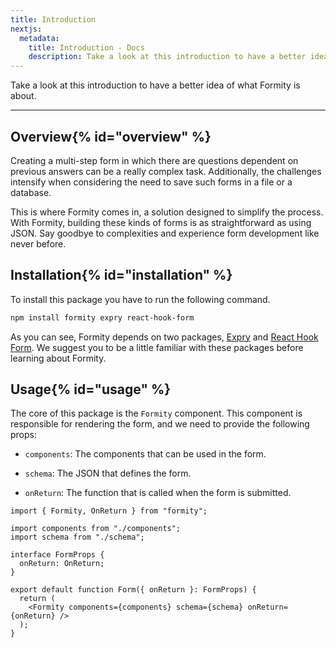 ```yaml
---
title: Introduction
nextjs:
  metadata:
    title: Introduction - Docs
    description: Take a look at this introduction to have a better idea of what Formity is about.
---
```


Take a look at this introduction to have a better idea of what Formity is about.

---

## Overview{% id="overview" %}

Creating a multi-step form in which there are questions dependent on previous answers can be a really complex task. Additionally, the challenges intensify when considering the need to save such forms in a file or a database.

This is where Formity comes in, a solution designed to simplify the process. With Formity, building these kinds of forms is as straightforward as using JSON. Say goodbye to complexities and experience form development like never before.

## Installation{% id="installation" %}

To install this package you have to run the following command.

```bash
npm install formity expry react-hook-form
```

As you can see, Formity depends on two packages, [Expry](https://expry.dev) and [React Hook Form](https://www.react-hook-form.com). We suggest you to be a little familiar with these packages before learning about Formity.

## Usage{% id="usage" %}

The core of this package is the `Formity` component. This component is responsible for rendering the form, and we need to provide the following props:

- `components`: The components that can be used in the form.

- `schema`: The JSON that defines the form.

- `onReturn`: The function that is called when the form is submitted.

```tsx
import { Formity, OnReturn } from "formity";

import components from "./components";
import schema from "./schema";

interface FormProps {
  onReturn: OnReturn;
}

export default function Form({ onReturn }: FormProps) {
  return (
    <Formity components={components} schema={schema} onReturn={onReturn} />
  );
}
```
